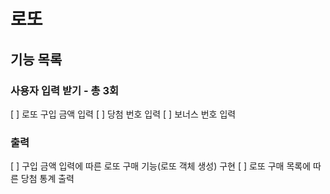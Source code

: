 # 로또

## 기능 목록

### 사용자 입력 받기 - 총 3회

[ ] 로또 구입 금액 입력
[ ] 당첨 번호 입력
[ ] 보너스 번호 입력

### 출력

[ ] 구입 금액 입력에 따른 로또 구매 기능(로또 객체 생성) 구현
[ ] 로또 구매 목록에 따른 당첨 통계 출력